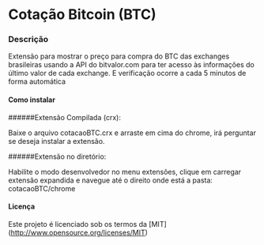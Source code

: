 # Cotação Bitcoin (BTC)

### Descrição

Extensão para mostrar o preço para compra do BTC das exchanges brasileiras usando a API do bitvalor.com para ter acesso às informações do último valor de cada exchange. E verificação ocorre a cada 5 minutos de forma automática

#### Como instalar

######Extensão Compilada (crx):

Baixe o arquivo cotacaoBTC.crx e arraste em cima do chrome, irá perguntar se deseja instalar a extensão.

######Extensão no diretório:

Habilite o modo desenvolvedor no menu extensões, clique em carregar extensão expandida e navegue até o direito onde está a pasta: cotacaoBTC/chrome

#### Licença
Este projeto é licenciado sob os termos da [MIT] (http://www.opensource.org/licenses/MIT)
